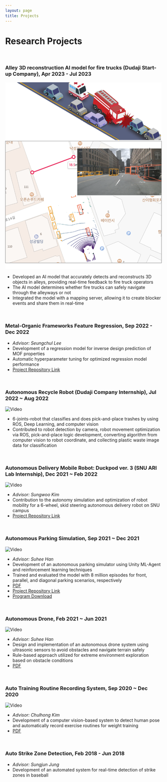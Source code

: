 ```yaml
---
layout: page
title: Projects
---
```



# Research Projects

<br/>

### Alley 3D reconstruction AI model for fire trucks (Dudaji Start-up Company), Apr 2023 - Jul 2023
![Photo](/assets/img/fire-path1.png)
![Photo](/assets/img/fire-path2.png)
* Developed an AI model that accurately detects and reconstructs 3D objects in alleys, providing real-time
feedback to fire truck operators
* The AI model determines whether fire trucks can safely navigate through the alleyways or not
* Integrated the model with a mapping server, allowing it to create blocker events and share them in real-time

<br/>

### Metal-Organic Frameworks Feature Regression, Sep 2022 - Dec 2022
* _Advisor: Seungchul Lee_
* Development of a regression model for inverse design prediction of MOF properties
* Automatic hyperparameter tuning for optimized regression model performance
* [Project Repository Link](https://github.com/hae-sung-oh/MOF_regressor)


<br/>


### Autonomous Recycle Robot (Dudaji Company Internship), Jul 2022 ~ Aug 2022
![Video](/assets/video/bmi_pnp.gif)
* 6-joints-robot that classifies and does pick-and-place trashes by using ROS, Deep Learning, and computer vision
* Contributed to robot detection by camera, robot movement optimization via ROS, pick-and-place logic development,
converting algorithm from computer vision to robot coordinate, and collecting plastic waste image data for classification

<br/>

### Autonomous Delivery Mobile Robot: Duckpod ver. 3 (SNU ARI Lab Internship), Dec 2021 ~ Feb 2022
![Video](/assets/video/duckpod_intergrated.gif)
* _Advisor: Sungwoo Kim_
* Contribution to the autonomy simulation and optimization of robot mobility for a 6-wheel, skid steering autonomous delivery robot on SNU campus
* [Project Repository Link](https://github.com/hae-sung-oh/duckpod_simulation_SNU_ARIL)

<br/>

### Autonomous Parking Simulation, Sep 2021 ~ Dec 2021
![Video](/assets\video\AutoPark.gif) 
* _Advisor: Suhee Han_
* Development of an autonomous parking simulator using Unity ML-Agent and reinforcement learning techniques
* Trained and evaluated the model with 8 million episodes for front, parallel, and diagonal parking scenarios, respectively
* [PDF](/assets/pdf/Autonomous%20Parking%20Simulation%20Using%20Reinforcement%20Learning.pdf)
* [Project Repository Link](https://github.com/hae-sung-oh/AutoParkSimulation)
* [Program Download](https://drive.google.com/file/d/1nP-ikZiklXb_1zPpwrG-GXffE2ixzpMr/view?usp=sharing)

<br/>

### Autonomous Drone, Feb 2021 ~ Jun 2021
![Video](/assets\video\autodrone.gif)
* _Advisor: Suhee Han_ 
* Design and implementation of an autonomous drone system using ultrasonic sensors to avoid obstacles and navigate terrain safely
* Rule-based approach utilized for extreme environment exploration based on obstacle conditions
* [PDF](/assets/pdf/Autonomous%20Drone.pdf)

<br/>

### Auto Training Routine Recording System, Sep 2020 ~ Dec 2020
![Video](/assets\video\autorecoder.gif)
* _Advisor: Chulhong Kim_
* Development of a computer vision-based system to detect human pose and automatically record exercise routines for weight training
* [PDF](/assets/pdf/Auto%20Training%20Routine%20Recoding%20System.pdf)

<br/>

### Auto Strike Zone Detection, Feb 2018 - Jun 2018
* _Advisor: Sungjun Jung_
* Development of an automated system for real-time detection of strike zones in baseball